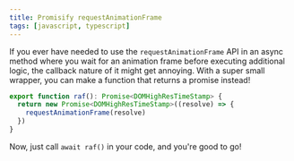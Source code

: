 ```yaml
---
title: Promisify requestAnimationFrame
tags: [javascript, typescript]
---
```


If you ever have needed to use the `requestAnimationFrame` API in an async
method where you wait for an animation frame before executing additional
logic, the callback nature of it might get annoying. With a super small
wrapper, you can make a function that returns a promise instead!

```typescript
export function raf(): Promise<DOMHighResTimeStamp> {
  return new Promise<DOMHighResTimeStamp>((resolve) => {
    requestAnimationFrame(resolve)
  })
}
```

Now, just call `await raf()` in your code, and you're good to go!
